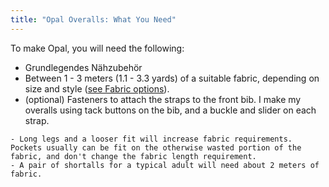 ```yaml
---
title: "Opal Overalls: What You Need"
---
```


To make Opal, you will need the following:

- Grundlegendes Nähzubehör
- Between 1 - 3 meters (1.1 - 3.3 yards) of a suitable fabric, depending on size and style ([see Fabric options](/docs/designs/opal/fabric)).
- (optional) Fasteners to attach the straps to the front bib. I make my overalls using tack buttons on the bib, and a buckle and slider on each strap.

<Warning>

```
- Long legs and a looser fit will increase fabric requirements. Pockets usually can be fit on the otherwise wasted portion of the fabric, and don't change the fabric length requirement.
- A pair of shortalls for a typical adult will need about 2 meters of fabric.
```

</Warning>
